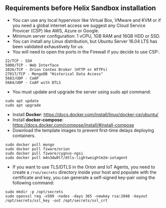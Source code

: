 
## Requirements before Helix Sandbox installation

- You can use any local hypervisor like Virtual Box, VMware and KVM or if you need a global internet access we suggest any Cloud Service Provicer (CSP) like AWS, Azure or Google. 
- Minimum server configuration: 1 vCPU, 1GB RAM and 16GB HDD or SSD.
- You can install any Linux distribution, but Ubuntu Server 16.04 LTS has been validated exhaustively for us. 
- You will need to open the ports in the Firewall if you decide to use CSP:.
```
22/TCP - SSH 
5000/TCP - Web Interface
1026/TCP - Orion Contex Broker (HTTP or HTTPs)
27017/TCP - MongoDB "Historical Data Access"
5683/UDP - CoAP
5684/UDP - CoAP with DTLS
```
- You must update and upgrade the server using sudo apt command:

```
sudo apt update
sudo apt upgrade
```
- Install <b>Docker</b>: https://docs.docker.com/install/linux/docker-ce/ubuntu/
- Install <b>docker-compose</b>: https://docs.docker.com/compose/install/#install-compose
- Download the template images to prevent first-time delays deploying containers.

```
sudo docker pull mongo
sudo docker pull fiware/orion
sudo docker pull fiware/cygnus-ngsi
sudo docker pull m4n3dw0lf/dtls-lightweightm2m-iotagent
```
- If you want to use TLS/DTLS in the Orion and IoT Agents, you need to create a `/run/secrets` directory inside your host and populate with the certificate and key, you can generate a self-signed key-pair using the following command:
```
sudo mkdir -p /opt/secrets
sudo openssl req -x509 -nodes -days 365 -newkey rsa:2048 -keyout /opt/secrets/ssl_key -out /opt/secrets/ssl_crt
```

